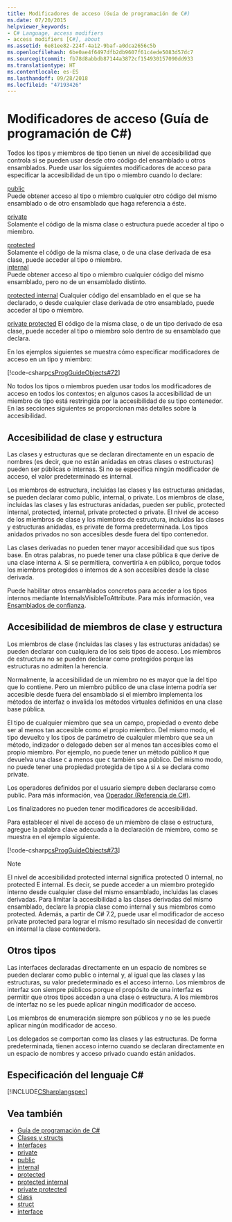 ```yaml
---
title: Modificadores de acceso (Guía de programación de C#)
ms.date: 07/20/2015
helpviewer_keywords:
- C# Language, access modifiers
- access modifiers [C#], about
ms.assetid: 6e81ee82-224f-4a12-9baf-a0dca2656c5b
ms.openlocfilehash: 6be0ae4f6497dfb2db9607f61c4ede5083d57dc7
ms.sourcegitcommit: fb78d8abbdb87144a3872cf154930157090dd933
ms.translationtype: HT
ms.contentlocale: es-ES
ms.lasthandoff: 09/28/2018
ms.locfileid: "47193426"
---
```

# <a name="access-modifiers-c-programming-guide"></a>Modificadores de acceso (Guía de programación de C#)
Todos los tipos y miembros de tipo tienen un nivel de accesibilidad que controla si se pueden usar desde otro código del ensamblado u otros ensamblados. Puede usar los siguientes modificadores de acceso para especificar la accesibilidad de un tipo o miembro cuando lo declare:  
  
 [public](../../../csharp/language-reference/keywords/public.md)  
 Puede obtener acceso al tipo o miembro cualquier otro código del mismo ensamblado o de otro ensamblado que haga referencia a éste. 
  
 [private](../../../csharp/language-reference/keywords/private.md)  
 Solamente el código de la misma clase o estructura puede acceder al tipo o miembro.  
  
 [protected](../../../csharp/language-reference/keywords/protected.md)  
 Solamente el código de la misma clase, o de una clase derivada de esa clase, puede acceder al tipo o miembro.  
 [internal](../../../csharp/language-reference/keywords/internal.md)  
 Puede obtener acceso al tipo o miembro cualquier código del mismo ensamblado, pero no de un ensamblado distinto.  
  
 [protected internal](../../../csharp/language-reference/keywords/protected-internal.md) Cualquier código del ensamblado en el que se ha declarado, o desde cualquier clase derivada de otro ensamblado, puede acceder al tipo o miembro. 

 [private protected](../../../csharp/language-reference/keywords/private-protected.md) El código de la misma clase, o de un tipo derivado de esa clase, puede acceder al tipo o miembro solo dentro de su ensamblado que declara.
  
 En los ejemplos siguientes se muestra cómo especificar modificadores de acceso en un tipo y miembro:  
  
 [!code-csharp[csProgGuideObjects#72](../../../csharp/programming-guide/classes-and-structs/codesnippet/CSharp/access-modifiers_1.cs)]  
  
 No todos los tipos o miembros pueden usar todos los modificadores de acceso en todos los contextos; en algunos casos la accesibilidad de un miembro de tipo está restringida por la accesibilidad de su tipo contenedor. En las secciones siguientes se proporcionan más detalles sobre la accesibilidad.  
  
## <a name="class-and-struct-accessibility"></a>Accesibilidad de clase y estructura  
 Las clases y estructuras que se declaran directamente en un espacio de nombres (es decir, que no están anidadas en otras clases o estructuras) pueden ser públicas o internas. Si no se especifica ningún modificador de acceso, el valor predeterminado es internal.  
  
 Los miembros de estructura, incluidas las clases y las estructuras anidadas, se pueden declarar como public, internal, o private. Los miembros de clase, incluidas las clases y las estructuras anidadas, pueden ser public, protected internal, protected, internal, private protected o private. El nivel de acceso de los miembros de clase y los miembros de estructura, incluidas las clases y estructuras anidadas, es private de forma predeterminada. Los tipos anidados privados no son accesibles desde fuera del tipo contenedor.  
  
 Las clases derivadas no pueden tener mayor accesibilidad que sus tipos base. En otras palabras, no puede tener una clase pública `B` que derive de una clase interna `A`. Si se permitiera, convertiría `A` en público, porque todos los miembros protegidos o internos de `A` son accesibles desde la clase derivada.  
  
 Puede habilitar otros ensamblados concretos para acceder a los tipos internos mediante InternalsVisibleToAttribute. Para más información, vea [Ensamblados de confianza](../concepts/assemblies-gac/friend-assemblies.md).  
  
## <a name="class-and-struct-member-accessibility"></a>Accesibilidad de miembros de clase y estructura  
 Los miembros de clase (incluidas las clases y las estructuras anidadas) se pueden declarar con cualquiera de los seis tipos de acceso. Los miembros de estructura no se pueden declarar como protegidos porque las estructuras no admiten la herencia.  
  
 Normalmente, la accesibilidad de un miembro no es mayor que la del tipo que lo contiene. Pero un miembro público de una clase interna podría ser accesible desde fuera del ensamblado si el miembro implementa los métodos de interfaz o invalida los métodos virtuales definidos en una clase base pública.  
  
 El tipo de cualquier miembro que sea un campo, propiedad o evento debe ser al menos tan accesible como el propio miembro. Del mismo modo, el tipo devuelto y los tipos de parámetro de cualquier miembro que sea un método, indizador o delegado deben ser al menos tan accesibles como el propio miembro. Por ejemplo, no puede tener un método público `M` que devuelva una clase `C` a menos que `C` también sea público. Del mismo modo, no puede tener una propiedad protegida de tipo `A` si `A` se declara como private.  
  
 Los operadores definidos por el usuario siempre deben declararse como public. Para más información, vea [Operador (Referencia de C#)](../../../csharp/language-reference/keywords/operator.md).  
  
 Los finalizadores no pueden tener modificadores de accesibilidad.  
  
 Para establecer el nivel de acceso de un miembro de clase o estructura, agregue la palabra clave adecuada a la declaración de miembro, como se muestra en el ejemplo siguiente.  
  
 [!code-csharp[csProgGuideObjects#73](../../../csharp/programming-guide/classes-and-structs/codesnippet/CSharp/access-modifiers_2.cs)]  
  
> [!NOTE]
>  El nivel de accesibilidad protected internal significa protected O internal, no protected E internal. Es decir, se puede acceder a un miembro protegido interno desde cualquier clase del mismo ensamblado, incluidas las clases derivadas. Para limitar la accesibilidad a las clases derivadas del mismo ensamblado, declare la propia clase como internal y sus miembros como protected. Además, a partir de C# 7.2, puede usar el modificador de acceso private protected para lograr el mismo resultado sin necesidad de convertir en internal la clase contenedora.  
  
## <a name="other-types"></a>Otros tipos  
 Las interfaces declaradas directamente en un espacio de nombres se pueden declarar como public o internal y, al igual que las clases y las estructuras, su valor predeterminado es el acceso interno. Los miembros de interfaz son siempre públicos porque el propósito de una interfaz es permitir que otros tipos accedan a una clase o estructura. A los miembros de interfaz no se les puede aplicar ningún modificador de acceso.  
  
 Los miembros de enumeración siempre son públicos y no se les puede aplicar ningún modificador de acceso.  
  
 Los delegados se comportan como las clases y las estructuras. De forma predeterminada, tienen acceso interno cuando se declaran directamente en un espacio de nombres y acceso privado cuando están anidados.  
  
## <a name="c-language-specification"></a>Especificación del lenguaje C#  
 [!INCLUDE[CSharplangspec](~/includes/csharplangspec-md.md)]  
  
## <a name="see-also"></a>Vea también

- [Guía de programación de C#](../../../csharp/programming-guide/index.md)  
- [Clases y structs](../../../csharp/programming-guide/classes-and-structs/index.md)  
- [Interfaces](../../../csharp/programming-guide/interfaces/index.md)  
- [private](../../../csharp/language-reference/keywords/private.md)  
- [public](../../../csharp/language-reference/keywords/public.md)  
- [internal](../../../csharp/language-reference/keywords/internal.md)  
- [protected](../../../csharp/language-reference/keywords/protected.md)  
- [protected internal](../../../csharp/language-reference/keywords/protected-internal.md)  
- [private protected](../../../csharp/language-reference/keywords/private-protected.md)  
- [class](../../../csharp/language-reference/keywords/class.md)  
- [struct](../../../csharp/language-reference/keywords/struct.md)  
- [interface](../../../csharp/language-reference/keywords/interface.md)
